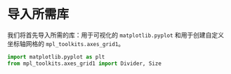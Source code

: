 # 导入所需库

我们将首先导入所需的库：用于可视化的 `matplotlib.pyplot` 和用于创建自定义坐标轴网格的 `mpl_toolkits.axes_grid1`。

```python
import matplotlib.pyplot as plt
from mpl_toolkits.axes_grid1 import Divider, Size
```

